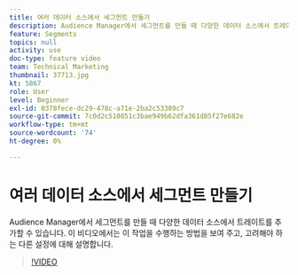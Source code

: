 ```yaml
---
title: 여러 데이터 소스에서 세그먼트 만들기
description: Audience Manager에서 세그먼트를 만들 때 다양한 데이터 소스에서 트레이트를 추가할 수 있습니다. 이 비디오에서는 이 작업을 수행하는 방법을 보여 주고, 고려해야 하는 다른 설정에 대해 설명합니다.
feature: Segments
topics: null
activity: use
doc-type: feature video
team: Technical Marketing
thumbnail: 37713.jpg
kt: 5867
role: User
level: Beginner
exl-id: 0378fece-dc29-478c-a71e-2ba2c53389c7
source-git-commit: 7c0d2c510851c3bae949b62dfa361d85f27e682e
workflow-type: tm+mt
source-wordcount: '74'
ht-degree: 0%

---
```


# 여러 데이터 소스에서 세그먼트 만들기

Audience Manager에서 세그먼트를 만들 때 다양한 데이터 소스에서 트레이트를 추가할 수 있습니다. 이 비디오에서는 이 작업을 수행하는 방법을 보여 주고, 고려해야 하는 다른 설정에 대해 설명합니다.

>[!VIDEO](https://video.tv.adobe.com/v/37713/?quality=12&learn=on)
